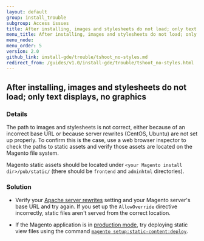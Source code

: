 ```yaml
---
layout: default
group: install_trouble
subgroup: Access issues
title: After installing, images and stylesheets do not load; only text displays, no graphics
menu_title: After installing, images and stylesheets do not load; only text displays, no graphics
menu_node:
menu_order: 5
version: 2.0
github_link: install-gde/trouble/tshoot_no-styles.md
redirect_from: /guides/v1.0/install-gde/trouble/tshoot_no-styles.html
---
```


<h2 id="install-trouble-styles">After installing, images and stylesheets do not load; only text displays, no graphics</h2>

### Details

The path to images and stylesheets is not correct, either because of an incorrect base URL or because server rewrites (CentOS, Ubuntu) are not set up properly. To confirm this is the case, use a web browser inspector to check the paths to static assets and verify those assets are located on the Magento file system.

Magento static assets should be located under `<your Magento install dir>/pub/static/` (there should be `frontend` and `adminhtml` directories).

### Solution

*	Verify your <a href="{{ site.gdeurl }}install-gde/prereq/apache.html#apache-help-rewrite">Apache server rewrites</a> setting and your Magento server's base URL and try again. If you set up the `AllowOverride` directive incorrectly, static files aren't served from the correct location.

*	If the Magento application is in <a href="{{ site.gdeurl }}config-guide/bootstrap/magento-modes.html#mode-production">production mode</a>, try deploying static view files using the command <a href="{{ site.gdeurl }}config-guide/cli/config-cli-subcommands-static-view.html">`magento setup:static-content:deploy`</a>.
